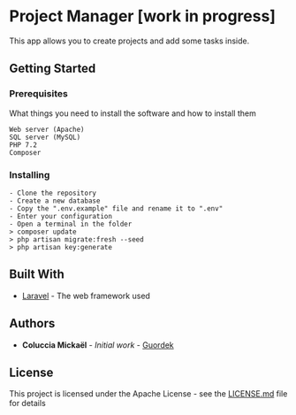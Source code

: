 # Project Manager [work in progress]

This app allows you to create projects and add some tasks inside.

## Getting Started

### Prerequisites

What things you need to install the software and how to install them

```
Web server (Apache)
SQL server (MySQL)
PHP 7.2
Composer
```

### Installing

```
- Clone the repository
- Create a new database
- Copy the ".env.example" file and rename it to ".env"
- Enter your configuration
- Open a terminal in the folder
> composer update
> php artisan migrate:fresh --seed
> php artisan key:generate
```

## Built With

* [Laravel](https://laravel.com/) - The web framework used

## Authors

* **Coluccia Mickaël** - *Initial work* - [Guordek](https://github.com/Guordek)

## License

This project is licensed under the Apache License - see the [LICENSE.md](https://github.com/Guordek/ProjectManager/blob/master/LICENSE) file for details
